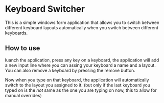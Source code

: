 # Keyboard Switcher

This is a simple windows form application that allows you to switch between different keyboard layouts automatically when you switch between different keyboards.

## How to use

luanch the application, press any key on a keyboard, the application will add a new input line where you can assing your keyboard a name and a layout. You can also remove a keyboard by pressing the remove button.

Now when you type on that keyboard, the application will automatically switch to the layout you assigned to it.
(but only if the last keyboard you typed on is the _not_ same as the one you are typing on now, this to allow for manual overrides)
